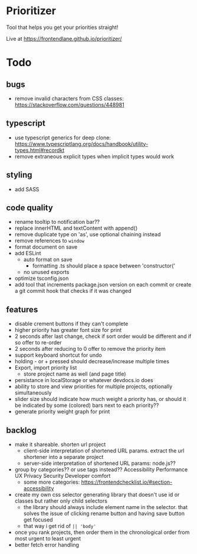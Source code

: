 # Prioritizer
Tool that helps you get your priorities straight!

Live at https://frontendlane.github.io/prioritizer/

# Todo

## bugs
- remove invalid characters from CSS classes: https://stackoverflow.com/questions/448981

## typescript
- use typescript generics for deep clone: https://www.typescriptlang.org/docs/handbook/utility-types.html#recordkt
- remove extraneous explicit types when implicit types would work

## styling
- add SASS

## code quality
- rename tooltip to notification bar??
- replace innerHTML and textContent with append()
- remove duplicate type on 'as', use optional chaining instead
- remove references to `window`
- format document on save
- add ESLint
    - auto format on save
        - formatting .ts should place a space between 'constructor('
    - no unused exports
- optimize tsconfig.json
- add tool that increments package.json version on each commit or create a git commit hook that checks if it was changed

## features
- disable crement buttons if they can't complete
- higher priority has greater font size for print
- 2 seconds after last change, check if sort order would be different and if so offer to re-order
- 2 seconds after reducing to 0 offer to remove the priority item
- support keyboard shortcut for undo
- holding - or + pressed should decrease/increase multiple times
- Export, import priority list
    - store project name as well (and page title)
- persistance in localStorage or whatever devdocs.io does
- ability to store and view priorities for multiple projects, optionally simultaneously
- slider size should indicate how much weight a priority has, or should it be indicated by some (colored) bars next to each priority??
- generate priority weight graph for print

## backlog
- make it shareable. shorten url project
    - client-side interpretation of shortened URL params. extract the url shortener into a separate project
    - server-side interpretation of shortened URL params: node.js??
- group by categories??  or use tags instead??
    Accessibility
    Performance
    UX
    Privacy
    Security
    Developer comfort
    - some more categories: https://frontendchecklist.io/#section-accessibility
- create my own css selector generating library that doesn't use id or classes but rather only child selectors
    - the library should always include element name in the selector. that solves the issue of clicking rename button and having save button get focused
    - that way i get rid of `|| 'body'`
- once you rank projects, then order them in the chronological order from most urgent to least urgent
- better fetch error handling